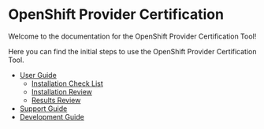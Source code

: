 # OpenShift Provider Certification

Welcome to the documentation for the OpenShift Provider Certification Tool!

Here you can find the initial steps to use the OpenShift Provider Certification Tool.

- [User Guide](./user.md)
    - [Installation Check List](./user-installation-checklist.md)
    - [Installation Review](./user-installation-review.md)
    - [Results Review](./user-results-review.md)
- [Support Guide](./support-guide.md)
- [Development Guide](./dev.md)
